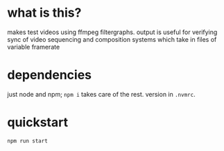 # what is this?
makes test videos using ffmpeg filtergraphs. output is useful for verifying sync of video sequencing and composition systems which take in files of variable framerate

# dependencies
just node and npm; `npm i` takes care of the rest. version in `.nvmrc`.

# quickstart
`npm run start`
